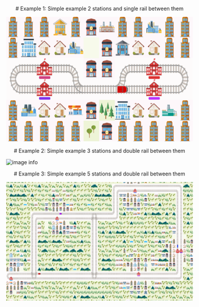 <p align="center">
  # Example 1:
  Simple example 2 stations and single rail between them
</p>

![image info](./images/esempio1.png)

<p align="center">
  # Example 2:
  Simple example 3 stations and double rail between them
</p>

![image info](./images/esempio2.png)

<p align="center">
  # Example 3:
  Simple example 5 stations and double rail between them
</p>

![image info](./images/esempio4.png)
